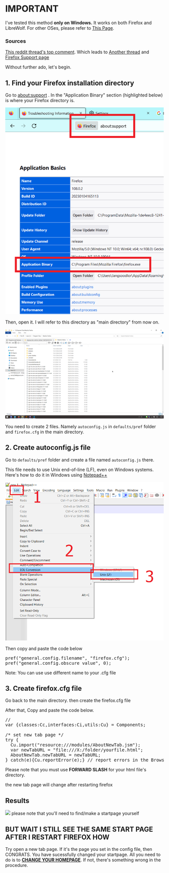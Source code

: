 # IMPORTANT
I've tested this method **only on Windows.** It works on both Firefox and LibreWolf. For other OSes, please refer to [This Page](https://support.mozilla.org/en-US/kb/customizing-firefox-using-autoconfig).

### Sources
[This reddit thread's top comment](https://old.reddit.com/r/FirefoxCSS/comments/gowbcb/how_to_set_a_custom_startpage_as_new_tab_page/). Which leads to [Another thread](https://old.reddit.com/r/firefox/comments/ge86z4/newtab_page_to_local_file_firefox_76_redux/) and [Firefox Support page](https://support.mozilla.org/en-US/kb/customizing-firefox-using-autoconfig)

Without further ado, let's begin.

## 1. Find your Firefox installation directory

Go to [about:support](about:support) . In the "Application Binary" section (highlighted below) is where your Firefox directory is.

![img1](pic/appbin.png)

Then, open it. I will refer to this directory as "main directory" from now on.

![img2](pic/dir.png)

You need to create 2 files. Namely `autoconfig.js` in `defaults/pref` folder and `firefox.cfg` in the main directory.

## 2. Create autoconfig.js file

Go to `defaults/pref` folder and create a file named `autoconfig.js` there.

This file needs to use Unix end-of-line (LF), even on Windows systems. Here's how to do it in Windows using [Notepad++](https://notepad-plus-plus.org/)

![img3](pic/LF.png)

Then copy and paste the code below

<pre>pref("general.config.filename", "firefox.cfg");
pref("general.config.obscure_value", 0);</pre>

Note: You can use use different name to your .cfg file

## 3. Create firefox.cfg file
Go back to the main directory. then create the firefox.cfg file

After that, Copy and paste the code below.

<pre>
//
var {classes:Cc,interfaces:Ci,utils:Cu} = Components;

/* set new tab page */
try {
  Cu.import("resource:///modules/AboutNewTab.jsm");
  var newTabURL = "file:///X:/folder/yourfile.html";
  AboutNewTab.newTabURL = newTabURL;
} catch(e){Cu.reportError(e);} // report errors in the Browser Console
</pre>

Please note that you must use **FORWARD SLASH** for your html file's directory.

the new tab page will change after restarting firefox

## Results
<img src = "https://cdn.discordapp.com/attachments/1017082861280571504/1109138816335360000/2023-05-19-222140-pn.png">
please note that you'll need to find/make a startpage yourself

## BUT WAIT I STILL SEE THE SAME START PAGE AFTER I RESTART FIREFOX HOW
Try open a new tab page. If it's the page you set in the config file, then CONGRATS. You have sucessfully changed your startpage. All you need to do is to **[CHANGE YOUR HOMEPAGE](https://support.mozilla.org/en-US/kb/how-to-set-the-home-page)**. If not, there's something wrong in the procedure.







